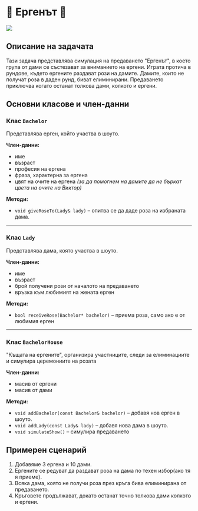 # 🥀 Ергенът 🥀

![](https://media.giphy.com/media/IcdPUZfFDG9fcpmfp0/giphy.gif?cid=790b7611j9kaw60bq05z4zghzza2hbcra8f2jp0ul9ifs9ko&ep=v1_gifs_search&rid=giphy.gif&ct=g)

## Описание на задачата
Тази задача представлява симулация на предаването "Ергенът", в което група от дами се състезават за вниманието на ергени. Играта протича в рундове, където ергените раздават рози на дамите. Дамите, които не получат роза в даден рунд, биват елиминирани. Предаването приключва когато останат толкова дами, колкото и ергени.
## Основни класове и член-данни

### Клас `Bachelor`
Представлява ерген, който участва в шоуто.

**Член-данни:**
- име
- възраст
- професия на ергена
- фраза, характерна за ергена
- цвят на очите на ергена
_(за да помогнем на дамите да не бъркат цвета на очите на Виктор)_

**Методи:**
- `void giveRoseTo(Lady& lady)` – опитва се да даде роза на избраната дама.

---

### Клас `Lady`
Представлява дама, която участва в шоуто.

**Член-данни:**
- име
- възраст
- брой получени рози от началото на предаването
- връзка към любимият на жената ерген

**Методи:**
- `bool receiveRose(Bachelor* bachelor)` – приема роза, само ако е от любимия ерген

---

### Клас `BachelorHouse`
"Къщата на ергените", организира участниците, следи за елиминациите и симулира церемониите на розата

**Член-данни:**
- масив от ергени
- масив от дами

**Методи:**
- `void addBachelor(const Bachelor& bachelor)` – добавя нов ерген в шоуто.
- `void addLady(const Lady& lady)` – добавя нова дама в шоуто.
- `void simulateShow()` – симулира предаването

## Примерен сценарий
1. Добавяме 3 ергена и 10 дами.
2. Ергените се редуват да раздават роза на дама по техен избор(ако тя я приеме).
3. Всяка дама, която не получи роза през кръга бива елиминирана от предаването.
4. Кръговете продължават, докато останат точно толкова дами колкото и ергени.
